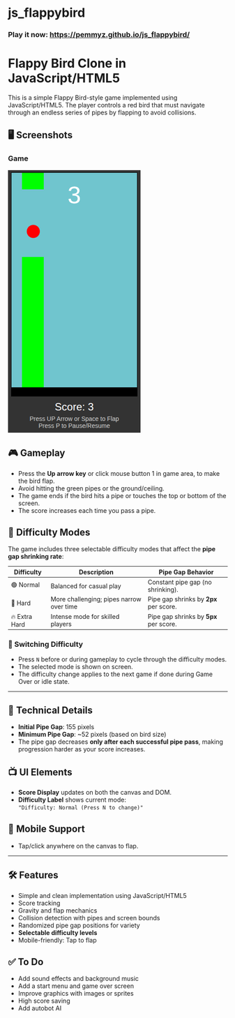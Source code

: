 # js_flappybird

### Play it now: https://pemmyz.github.io/js_flappybird/


# Flappy Bird Clone in JavaScript/HTML5

This is a simple Flappy Bird-style game implemented using JavaScript/HTML5. The player controls a red bird that must navigate through an endless series of pipes by flapping to avoid collisions.


## 🖥️ Screenshots

### Game
![Game 1](screenshots/game_1.png)

## 🎮 Gameplay

- Press the **Up arrow key** or click mouse button 1 in game area, to make the bird flap.
- Avoid hitting the green pipes or the ground/ceiling.
- The game ends if the bird hits a pipe or touches the top or bottom of the screen.
- The score increases each time you pass a pipe.



## 🚦 Difficulty Modes

The game includes three selectable difficulty modes that affect the **pipe gap shrinking rate**:

| Difficulty      | Description                                                | Pipe Gap Behavior                         |
|----------------|------------------------------------------------------------|-------------------------------------------|
| 🟢 Normal       | Balanced for casual play                                   | Constant pipe gap (no shrinking).         |
| 🔴 Hard         | More challenging; pipes narrow over time                   | Pipe gap shrinks by **2px** per score.    |
| 🔥 Extra Hard   | Intense mode for skilled players                           | Pipe gap shrinks by **5px** per score.    |

### 🔁 Switching Difficulty

- Press `N` before or during gameplay to cycle through the difficulty modes.
- The selected mode is shown on screen.
- The difficulty change applies to the next game if done during Game Over or idle state.

---

## 📐 Technical Details

- **Initial Pipe Gap**: 155 pixels
- **Minimum Pipe Gap**: ~52 pixels (based on bird size)
- The pipe gap decreases **only after each successful pipe pass**, making progression harder as your score increases.

## 📺 UI Elements

- **Score Display** updates on both the canvas and DOM.
- **Difficulty Label** shows current mode:  
  `"Difficulty: Normal (Press N to change)"`

## 📱 Mobile Support

- Tap/click anywhere on the canvas to flap.

---


## 🛠️ Features

- Simple and clean implementation using JavaScript/HTML5  
- Score tracking  
- Gravity and flap mechanics  
- Collision detection with pipes and screen bounds  
- Randomized pipe gap positions for variety  
- **Selectable difficulty levels**  
- Mobile-friendly: Tap to flap  

## ✅ To Do

- Add sound effects and background music  
- Add a start menu and game over screen  
- Improve graphics with images or sprites  
- High score saving
- Add autobot AI
